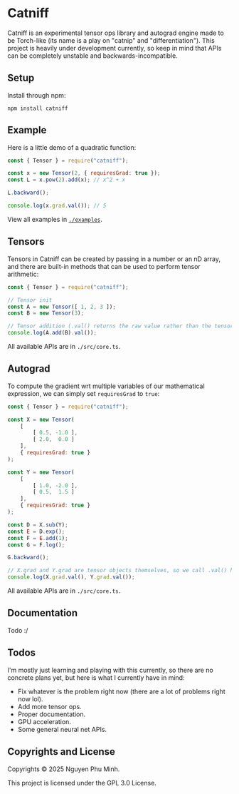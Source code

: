 # Catniff

Catniff is an experimental tensor ops library and autograd engine made to be Torch-like (its name is a play on "catnip" and "differentiation"). This project is heavily under development currently, so keep in mind that APIs can be completely unstable and backwards-incompatible.

## Setup

Install through npm:
```
npm install catniff
```

## Example

Here is a little demo of a quadratic function:
```js
const { Tensor } = require("catniff");

const x = new Tensor(2, { requiresGrad: true });
const L = x.pow(2).add(x); // x^2 + x

L.backward();

console.log(x.grad.val()); // 5
```

View all examples in [`./examples`](./examples).

## Tensors

Tensors in Catniff can be created by passing in a number or an nD array, and there are built-in methods that can be used to perform tensor arithmetic:
```js
const { Tensor } = require("catniff");

// Tensor init
const A = new Tensor([ 1, 2, 3 ]);
const B = new Tensor(3);

// Tensor addition (.val() returns the raw value rather than the tensor object)
console.log(A.add(B).val());
```

All available APIs are in `./src/core.ts`.

## Autograd

To compute the gradient wrt multiple variables of our mathematical expression, we can simply set `requiresGrad` to `true`:
```js
const { Tensor } = require("catniff");

const X = new Tensor(
    [
        [ 0.5, -1.0 ],
        [ 2.0,  0.0 ]
    ],
    { requiresGrad: true }
);

const Y = new Tensor(
    [
        [ 1.0, -2.0 ],
        [ 0.5,  1.5 ]
    ],
    { requiresGrad: true }
);

const D = X.sub(Y);
const E = D.exp();
const F = E.add(1);
const G = F.log();

G.backward();

// X.grad and Y.grad are tensor objects themselves, so we call .val() here to see their raw values
console.log(X.grad.val(), Y.grad.val());
```

All available APIs are in `./src/core.ts`.

## Documentation

Todo :/

## Todos

I'm mostly just learning and playing with this currently, so there are no concrete plans yet, but here is what I currently have in mind:

* Fix whatever is the problem right now (there are a lot of problems right now lol).
* Add more tensor ops.
* Proper documentation.
* GPU acceleration.
* Some general neural net APIs.

## Copyrights and License

Copyrights © 2025 Nguyen Phu Minh.

This project is licensed under the GPL 3.0 License.
